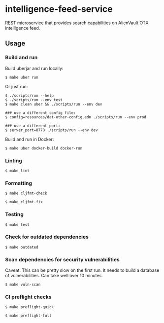 # intelligence-feed-service

REST microservice that provides search capabilities on AlienVault OTX intelligence feed.

## Usage

### Build and run

Build uberjar and run locally:
```
$ make uber run
```

Or just run:
```
$ ./scripts/run --help
$ ./scripts/run --env test
$ make clean uber && ./scripts/run --env dev

### use a different config file:
$ config=resources/dat-other-config.edn ./scripts/run --env prod

### use a different port:
$ server_port=8778 ./scripts/run --env dev
```

Build and run in Docker:
```
$ make uber docker-build docker-run
```

### Linting

```
$ make lint
```

### Formatting

```
$ make cljfmt-check
```

```
$ make cljfmt-fix
```

### Testing

```
$ make test
```

### Check for outdated dependencies

```
$ make outdated
```

### Scan dependencies for security vulnerabilities

Caveat:  This can be pretty slow on the first run.  It needs to
build a database of vulnerabilities.  Can take well over 10 minutes.

```
$ make vuln-scan
```

### CI preflight checks

```
$ make preflight-quick
```

```
$ make preflight-full
```
